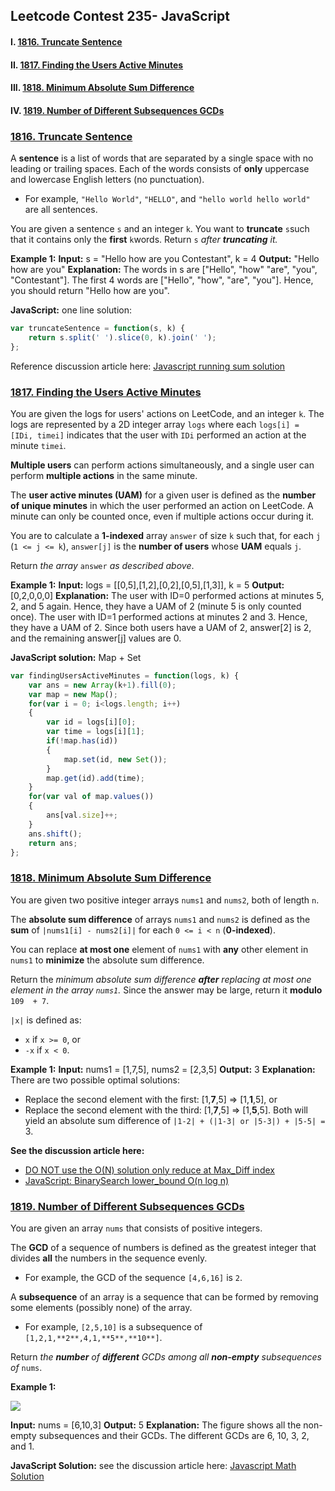 ## Leetcode Contest 235- JavaScript

#### I. [1816.  Truncate Sentence](#question-1)

#### II. [1817. Finding the Users Active Minutes](#question-2)

#### III. [1818. Minimum Absolute Sum Difference](#question-3)

#### IV. [1819. Number of Different Subsequences GCDs](#question-4)

<div id="question-1"/>

### [1816.  Truncate Sentence](https://leetcode.com/contest/weekly-contest-235/problems/truncate-sentence/)

A  **sentence**  is a list of words that are separated by a single space with no leading or trailing spaces. Each of the words consists of  **only**  uppercase and lowercase English letters (no punctuation).

-   For example,  `"Hello World"`,  `"HELLO"`, and  `"hello world hello world"`  are all sentences.

You are given a sentence  `s`​​​​​​ and an integer  `k`​​​​​​. You want to  **truncate**  `s`​​​​​​ such that it contains only the  **first**  `k`​​​​​​ words. Return  `s`​​​​_​​ after  **truncating**  it._

**Example 1:**
**Input:** s = "Hello how are you Contestant", k = 4
**Output:** "Hello how are you"
**Explanation:**
The words in s are ["Hello", "how" "are", "you", "Contestant"].
The first 4 words are ["Hello", "how", "are", "you"].
Hence, you should return "Hello how are you".

**JavaScript:** one line solution:
```js
var truncateSentence = function(s, k) {
    return s.split(' ').slice(0, k).join(' '); 
};
```

Reference discussion article here: [Javascript running sum solution](https://leetcode.com/problems/maximum-ascending-subarray-sum/discuss/1119865/JavaScript-Linear-Running-Sum-solution)

<div id="question-2"/>

### [1817. Finding the Users Active Minutes](https://leetcode.com/problems/finding-the-users-active-minutes/)

You are given the logs for users' actions on LeetCode, and an integer  `k`. The logs are represented by a 2D integer array  `logs`  where each  `logs[i] = [IDi, timei]`  indicates that the user with  `IDi`  performed an action at the minute  `timei`.

**Multiple users**  can perform actions simultaneously, and a single user can perform  **multiple actions**  in the same minute.

The  **user active minutes (UAM)**  for a given user is defined as the  **number of unique minutes**  in which the user performed an action on LeetCode. A minute can only be counted once, even if multiple actions occur during it.

You are to calculate a  **1-indexed**  array  `answer`  of size  `k`  such that, for each  `j`  (`1 <= j <= k`),  `answer[j]`  is the  **number of users**  whose  **UAM**  equals  `j`.

Return  _the array_ `answer` _as described above_.

**Example 1:**
**Input:** logs = [[0,5],[1,2],[0,2],[0,5],[1,3]], k = 5
**Output:** [0,2,0,0,0]
**Explanation:**
The user with ID=0 performed actions at minutes 5, 2, and 5 again. Hence, they have a UAM of 2 (minute 5 is only counted once).
The user with ID=1 performed actions at minutes 2 and 3. Hence, they have a UAM of 2.
Since both users have a UAM of 2, answer[2] is 2, and the remaining answer[j] values are 0.

**JavaScript solution:**
Map + Set
```js
var findingUsersActiveMinutes = function(logs, k) {
    var ans = new Array(k+1).fill(0);
    var map = new Map();
    for(var i = 0; i<logs.length; i++)
    {
        var id = logs[i][0];
        var time = logs[i][1];
        if(!map.has(id))
        {
            map.set(id, new Set());
        }
        map.get(id).add(time);
    }
    for(var val of map.values())
    {
        ans[val.size]++;
    }
    ans.shift();
    return ans;  
};
```

<div id="question-3"/>

### [1818.  Minimum Absolute Sum Difference](https://leetcode.com/problems/minimum-absolute-sum-difference/)

You are given two positive integer arrays  `nums1`  and  `nums2`, both of length  `n`.

The  **absolute sum difference**  of arrays  `nums1`  and  `nums2`  is defined as the  **sum**  of  `|nums1[i] - nums2[i]|`  for each  `0 <= i < n`  (**0-indexed**).

You can replace  **at most one**  element of  `nums1`  with  **any**  other element in  `nums1`  to  **minimize**  the absolute sum difference.

Return the  _minimum absolute sum difference  **after**  replacing at most one  element in the array  `nums1`._  Since the answer may be large, return it  **modulo**  `109  + 7`.

`|x|`  is defined as:

-   `x`  if  `x >= 0`, or
-   `-x`  if  `x < 0`.

**Example 1:**
**Input:** nums1 = [1,7,5], nums2 = [2,3,5]
**Output:** 3
**Explanation:** There are two possible optimal solutions:
- Replace the second element with the first: [1,**7**,5] => [1,**1**,5], or
- Replace the second element with the third: [1,**7**,5] => [1,**5**,5].
Both will yield an absolute sum difference of `|1-2| + (|1-3| or |5-3|) + |5-5| =` 3.

**See the discussion article here:**  
- [DO NOT use the O(N) solution only reduce at Max_Diff index](https://leetcode.com/problems/minimum-absolute-sum-difference/discuss/1141630/DO-NOT-use-the-O(N)-solution-only-reduce-at-Max_Diff-index)
- [JavaScript: BinarySearch lower_bound O(n log n)](https://leetcode.com/problems/minimum-absolute-sum-difference/discuss/1141590/JavaScript-BinarySearch-lower_bound-O(n-log-n))

<div id="question-4" />

### [1819. Number of Different Subsequences GCDs](https://leetcode.com/problems/number-of-different-subsequences-gcds/)

You are given an array  `nums`  that consists of positive integers.

The  **GCD**  of a sequence of numbers is defined as the greatest integer that divides  **all**  the numbers in the sequence evenly.

-   For example, the GCD of the sequence  `[4,6,16]`  is  `2`.

A  **subsequence**  of an array is a sequence that can be formed by removing some elements (possibly none) of the array.

-   For example,  `[2,5,10]`  is a subsequence of  `[1,2,1,**2**,4,1,**5**,**10**]`.

Return  _the  **number**  of  **different**  GCDs among all  **non-empty**  subsequences of_  `nums`.

**Example 1:**

![](https://assets.leetcode.com/uploads/2021/03/17/image-1.png)

**Input:** nums = [6,10,3]
**Output:** 5
**Explanation:** The figure shows all the non-empty subsequences and their GCDs.
The different GCDs are 6, 10, 3, 2, and 1.

**JavaScript Solution:**
see the discussion article here: [Javascript Math Solution](https://leetcode.com/problems/number-of-different-subsequences-gcds/discuss/1141743/Javascript-Math)

